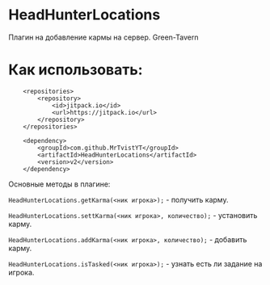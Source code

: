 # HeadHunterLocations

Плагин на добавление кармы на сервер. Green-Tavern

# Как использовать:

```
	<repositories>
		<repository>
		    <id>jitpack.io</id>
		    <url>https://jitpack.io</url>
		</repository>
	</repositories>
```
```
	<dependency>
	    <groupId>com.github.MrTvistYT</groupId>
	    <artifactId>HeadHunterLocations</artifactId>
	    <version>v2</version>
	</dependency>
```


Основные методы в плагине:

```HeadHunterLocations.getKarma(<ник игрока>);```  - получить карму.


```HeadHunterLocations.settKarma(<ник игрока>, количество);``` - установить карму.


```HeadHunterLocations.addKarma(<ник игрока>, количество);``` - добавить карму.


```HeadHunterLocations.isTasked(<ник игрока>);``` - узнать есть ли задание на игрока.
